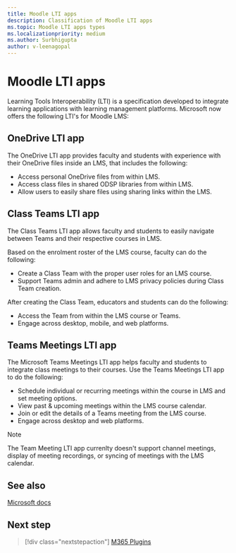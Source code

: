 ```yaml
---
title: Moodle LTI apps
description: Classification of Moodle LTI apps
ms.topic: Moodle LTI apps types
ms.localizationpriority: medium
ms.author: Surbhigupta
author: v-leenagopal
---
```


# Moodle LTI apps

Learning Tools Interoperability (LTI) is a specification developed to integrate learning applications with learning management platforms. Microsoft now offers the following LTI's for Moodle LMS:

## OneDrive LTI app

The OneDrive LTI app provides faculty and students with experience with their OneDrive files inside an LMS, that includes the following:

* Access personal OneDrive files from within LMS.
* Access class files in shared ODSP libraries from within LMS.
* Allow users to easily share files using sharing links within the LMS.

## Class Teams LTI app

The Class Teams LTI app allows faculty and students to easily navigate between Teams and their respective courses in LMS. 

Based on the enrolment roster of the LMS course, faculty can do the following:
 
* Create a Class Team with the proper user roles for an LMS course.
* Support Teams admin and adhere to LMS privacy policies during Class Team creation.

After creating the Class Team, educators and students can do the following:

* Access the Team from within the LMS course or Teams.
* Engage across desktop, mobile, and web platforms.

## Teams Meetings LTI app

The Microsoft Teams Meetings LTI app helps faculty and students to integrate class meetings to their courses. Use the Teams Meetings LTI app to do the following:

* Schedule individual or recurring meetings within the course in LMS and set meeting options.
* View past & upcoming meetings within the LMS course calendar.
* Join or edit the details of a Teams meeting from the LMS course.
* Engage across desktop and web platforms.

> [!NOTE]
> The Team Meeting LTI app currenlty doesn't support channel meetings, display of meeting recordings, or syncing of meetings with the LMS calendar.

## See also

[Microsoft docs](https://docs.microsoft.com)

## Next step

> [!div class="nextstepaction"]
> [M365 Plugins](/teamblog)

